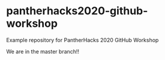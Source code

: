 # pantherhacks2020-github-workshop
Example repository for PantherHacks 2020 GitHub Workshop

We are in the master branch!!
